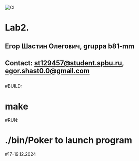 ![CI](https://github.com/Egor-Shast-rezka/Lab/Lab2/actions/workflows/ci.yml/badge.svg)

# Lab2.
## Егор Шастин Олегович, gruppa b81-mm
## Contact: st129457@student.spbu.ru,	egor.shast0.0@gmail.com

## 

#BUILD:
# make

#RUN:
# ./bin/Poker	to launch program


#17-19.12.2024
